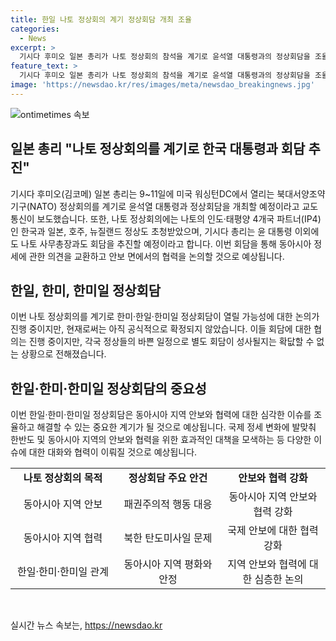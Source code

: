 ```yaml
---
title: 한일 나토 정상회의 계기 정상회담 개최 조율
categories:
  - News
excerpt: >
  기시다 후미오 일본 총리가 나토 정상회의 참석을 계기로 윤석열 대통령과의 정상회담을 조율 중이라고 합니다. 또한 IP4 정상회의와 함께 안보 문제와 동아시아 정세에 관한 협력을 논의할 예정입니다. 하지만 한미·한일·한미일 정상회담은 아직 공식적으로 확정되지 않았으며, 회담 성사 여부는 미지수입니다. 요약: 기시다 후미오 일본 총리, 나토 정상회의 참석으로 윤석열 대통령과의 정상회담 조율 중. IP4 정상회의, 동아시아 안보 등 논의 예정. 한미·한일·한미일 정상회담 확정은 미지수.
feature_text: >
  기시다 후미오 일본 총리가 나토 정상회의 참석을 계기로 윤석열 대통령과의 정상회담을 조율 중이라고 합니다. 또한 IP4 정상회의와 함께 안보 문제와 동아시아 정세에 관한 협력을 논의할 예정입니다. 하지만 한미·한일·한미일 정상회담은 아직 공식적으로 확정되지 않았으며, 회담 성사 여부는 미지수입니다. 요약: 기시다 후미오 일본 총리, 나토 정상회의 참석으로 윤석열 대통령과의 정상회담 조율 중. IP4 정상회의, 동아시아 안보 등 논의 예정. 한미·한일·한미일 정상회담 확정은 미지수.
image: 'https://newsdao.kr/res/images/meta/newsdao_breakingnews.jpg'
---
```


<p><img src="https://newsdao.kr/res/images/meta/newsdao_breakingnews.jpg" alt="ontimetimes 속보" /></p>

<h2 data-ke-size="size26">일본 총리 "나토 정상회의를 계기로 한국 대통령과 회담 추진"</h2>

<p data-ke-size="size16">기시다 후미오(김코메) 일본 총리는 9~11일에 미국 워싱턴DC에서 열리는 북대서양조약기구(NATO) 정상회의를 계기로 윤석열 대통령과 정상회담을 개최할 예정이라고 교도통신이 보도했습니다. 또한, 나토 정상회의에는 나토의 인도·태평양 4개국 파트너(IP4)인 한국과 일본, 호주, 뉴질랜드 정상도 초청받았으며, 기시다 총리는 윤 대통령 이외에도 나토 사무총장과도 회담을 추진할 예정이라고 합니다. 이번 회담을 통해 동아시아 정세에 관한 의견을 교환하고 안보 면에서의 협력을 논의할 것으로 예상됩니다. </p>

<h2 data-ke-size="size26">한일, 한미, 한미일 정상회담</h2>

<p data-ke-size="size16">이번 나토 정상회의를 계기로 한미·한일·한미일 정상회담이 열릴 가능성에 대한 논의가 진행 중이지만, 현재로써는 아직 공식적으로 확정되지 않았습니다. 이들 회담에 대한 협의는 진행 중이지만, 각국 정상들의 바쁜 일정으로 별도 회담이 성사될지는 확닶할 수 없는 상황으로 전해졌습니다.</p>

<h2 data-ke-size="size26">한일·한미·한미일 정상회담의 중요성</h2>

<p data-ke-size="size16">이번 한일·한미·한미일 정상회담은 동아시아 지역 안보와 협력에 대한 심각한 이슈를 조율하고 해결할 수 있는 중요한 계기가 될 것으로 예상됩니다. 국제 정세 변화에 발맞춰 한반도 및 동아시아 지역의 안보와 협력을 위한 효과적인 대책을 모색하는 등 다양한 이슈에 대한 대화와 협력이 이뤄질 것으로 예상됩니다.</p>

<table>
   <colgroup>
      <col style="width: 190px">
      <col style="width: 190px">
      <col style="width: 190px">
   </colgroup>
   <tbody>
      <tr>
         <td style="text-align: center; height: 17px;"><b>나토 정상회의 목적</b></td>
         <td style="text-align: center; height: 17px;"><b>정상회담 주요 안건</b></td>
         <td style="text-align: center; height: 17px;"><b>안보와 협력 강화</b></td>
      </tr>
      <tr>
         <td style="text-align: center; height: 17px;">동아시아 지역 안보</td>
         <td style="text-align: center; height: 17px;">패권주의적 행동 대응</td>
         <td style="text-align: center; height: 17px;">동아시아 지역 안보와 협력 강화</td>
      </tr>
      <tr>
         <td style="text-align: center; height: 17px;">동아시아 지역 협력</td>
         <td style="text-align: center; height: 17px;">북한 탄도미사일 문제</td>
         <td style="text-align: center; height: 17px;">국제 안보에 대한 협력 강화</td>
      </tr>
      <tr>
         <td style="text-align: center; height: 17px;">한일·한미·한미일 관계</td>
         <td style="text-align: center; height: 17px;">동아시아 지역 평화와 안정</td>
         <td style="text-align: center; height: 17px;">지역 안보와 협력에 대한 심층한 논의</td>
      </tr>
   </tbody>
</table>

<p data-ke-size="size16">&nbsp;</p>
실시간 뉴스 속보는, <a href="https://newsdao.kr" rel="dofollow">https://newsdao.kr</a>


